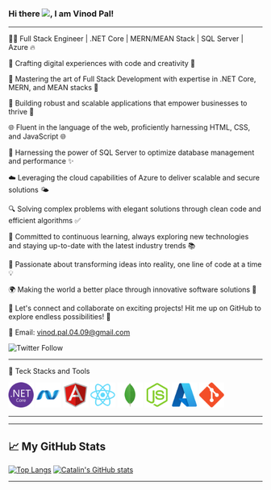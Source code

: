 ### Hi there <img src="https://raw.githubusercontent.com/MartinHeinz/MartinHeinz/master/wave.gif" width="30px">, I am Vinod Pal!

---

👨‍💻 Full Stack Engineer | .NET Core | MERN/MEAN Stack | SQL Server | Azure 🔥

🌟 Crafting digital experiences with code and creativity 🚀

🔧 Mastering the art of Full Stack Development with expertise in .NET Core, MERN, and MEAN stacks 🚀

💼 Building robust and scalable applications that empower businesses to thrive 💪

🌐 Fluent in the language of the web, proficiently harnessing HTML, CSS, and JavaScript 🌐

💾 Harnessing the power of SQL Server to optimize database management and performance ✨

☁️ Leveraging the cloud capabilities of Azure to deliver scalable and secure solutions 🌤️

🔍 Solving complex problems with elegant solutions through clean code and efficient algorithms ✅

🎯 Committed to continuous learning, always exploring new technologies and staying up-to-date with the latest industry trends 📚

🌟 Passionate about transforming ideas into reality, one line of code at a time 💡

🌍 Making the world a better place through innovative software solutions 🌈

💬 Let's connect and collaborate on exciting projects! Hit me up on GitHub to explore endless possibilities! 🤝

📩 Email: vinod.pal.04.09@gmail.com  

![Twitter Follow](https://img.shields.io/twitter/follow/palvnd?style=social)

---

🧰 Teck Stacks and Tools

<img src="https://github.com/devicons/devicon/blob/master/icons/dotnetcore/dotnetcore-original.svg" alt="dotnet core Logo" width="50" height="50"/>  <img src="https://github.com/devicons/devicon/blob/master/icons/dot-net/dot-net-original.svg" alt="dotnet Logo" width="50" height="50"/>  <img src="https://github.com/devicons/devicon/blob/master/icons/angularjs/angularjs-original.svg" alt="angular Logo" width="50" height="50"/>  <img src="https://github.com/devicons/devicon/blob/master/icons/react/react-original.svg" alt="react Logo" width="50" height="50"/>  <img src="https://github.com/devicons/devicon/blob/master/icons/mongodb/mongodb-original.svg" alt="mongoDb Logo" width="50" height="50"/>  <img src="https://github.com/devicons/devicon/blob/master/icons/nodejs/nodejs-original.svg" alt="Node Logo" width="50" height="50"/>  <img src="https://github.com/devicons/devicon/blob/master/icons/azure/azure-original.svg" alt="azure Logo" width="50" height="50"/>  <img src="https://github.com/devicons/devicon/blob/master/icons/git/git-original.svg" alt="azure Logo" width="50" height="50"/> 


---

---

## &#x1f4c8; My GitHub Stats

[![Top Langs](https://github-readme-stats.vercel.app/api/top-langs/?username=VNDPAL&hide=java,html,css&theme=radical)](https://github.com/VNDPAL/github-readme-stats)   [![Catalin's GitHub stats](https://github-readme-stats.vercel.app/api?username=VNDPAL&theme=radical)](https://github.com/VNDPAL/github-readme-stats)

---
<!---
VNDPAL/VNDPAL is a ✨ special ✨ repository because its `README.md` (this file) appears on your GitHub profile.
You can click the Preview link to take a look at your changes.
--->
